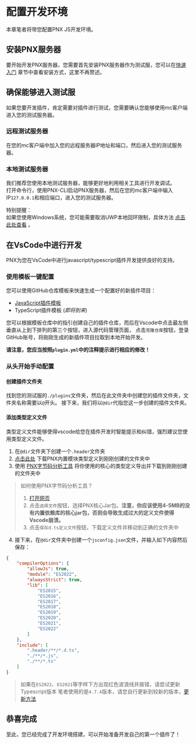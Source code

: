 # 配置开发环境  

本章笔者将带您配置PNX JS开发环境。  

## 安装PNX服务器  

要开始开发PNX服务器，您需要首先安装PNX服务器作为测试服，您可以在[快速入门](../../../Get_Started.html)
章节中查看安装方式，这里不再赘述。  

## 确保能够进入测试服  

如果您要开发插件，肯定需要对插件进行测试，您需要确认您能够使用mc客户端进入您的测试服务器。  

### 远程测试服务器  

在您的mc客户端中加入您的远程服务器IP地址和端口，然后进入您的测试服务器。  

### 本地测试服务器  

我们推荐您使用本地测试服务器，能够更好地利用相关工具进行开发调试。  
打开命令行，使用PNX-CLI启动PNX服务器，然后在您的mc客户端中输入IP`127.0.0.1`和相应端口，进入您的测试服务器。  

特别提醒：  
如果您使用Windows系统，您可能需要取消UWP本地回环限制，具体方法 [点击此处查看](https://www.mcbbs.net/thread-719888-1-1.html) 。  

## 在VsCode中进行开发  

PNX为您在VsCode中进行javascript/typescript插件开发提供良好的支持。  

### 使用模板一键配置  

您可以使用GitHub仓库模板来快速生成一个配置好的新插件项目：

- [JavaScript插件模板](https://github.com/PowerNukkitX/JavaScript-Template)
- TypeScript插件模板 (*即将到来*)

您可以根据模板仓库中的指引创建自己的插件仓库，而后在Vscode中点击最左侧垂直从上到下排列的第三个按钮，进入源代码管理页面，
点击`克隆仓库`按钮，登录GitHub账号，将刚刚生成的新插件项目拉取到本地开始开发。  

**请注意，您应当按照`plugin.yml`中的注释提示进行相应的修改！**

### 从头开始手动配置

#### 创建插件文件夹  

找到您的测试服的`./plugins`文件夹，然后在此文件夹中创建您的插件文件夹，文件夹名称需要以`@`开头。
接下来，我们将以`@dir`代指您这一步创建的插件文件夹。  

#### 添加类型定义文件  

类型定义文件能够使得vscode给您在插件开发时智能提示和纠错，强烈建议您使用类型定义文件。  

1. 在`@dir`文件夹下创建一个`.header`文件夹
2. [点击此处](https://assets.powernukkitx.cn/stable/pnx.d.ts) 下载PNX内置模块类型定义到刚刚创建的文件夹中
3. 使用 [PNX字节码分析工具](https://www.powernukkitx.com/tools/jarInsight.html) 将你使用的核心的类型定义导出并下载到刚刚创建的文件夹中

> 如何使用PNX字节码分析工具？
> 1. [打开网页](https://www.powernukkitx.com/tools/jarInsight.html)
> 2. 点击`选择文件`按钮，选择PNX核心Jar包。**注意，你应该使用4-5MB的没有内置依赖库的核心jar包，否则会导致生成过大的定义文件使得Vscode崩溃。**
> 3. 点击`保存d.ts定义文件`按钮，下载定义文件并移动到正确的文件夹中

4. 接下来，在`@dir`文件夹中创建一个`jsconfig.json`文件，并输入如下内容然后保存：  

```json
{
    "compilerOptions": {
        "allowJs": true,
        "module": "ES2022",
        "alwaysStrict": true,
        "lib": [
            "ES2015",
            "ES2016",
            "ES2017",
            "ES2018",
            "ES2019",
            "ES2020",
            "ES2021",
            "ES2022"
        ]
    },
    "include": [
        ".header/**/*.d.ts",
        "./**/*.js",
        "./**/*.ts"
    ]
}
```

> 如果在`ES2022`、`ES2021`等字样下方出现红色波浪线并报错，请尝试更新Typescript版本
> 笔者使用的是`4.7.4`版本，请您自行更新到较新的版本，[更新方法](https://code.visualstudio.com/docs/typescript/typescript-compiling#_using-newer-typescript-versions)

## 恭喜完成  

至此，您已经完成了开发环境搭建，可以开始准备开发自己的第一个插件了！  

